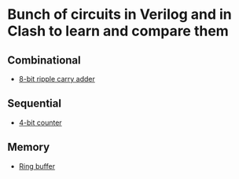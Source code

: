 # Bunch of circuits in Verilog and in Clash to learn and compare them

## Combinational
- [8-bit ripple carry adder](https://github.com/Bipinoli/VeriClash/tree/main/combinational/EightBitAdder)

## Sequential
- [4-bit counter](https://github.com/Bipinoli/VeriClash/tree/main/sequential/FourBitCounter)

## Memory
- [Ring buffer](https://github.com/Bipinoli/VeriClash/tree/main/memory/RingBuffer)



